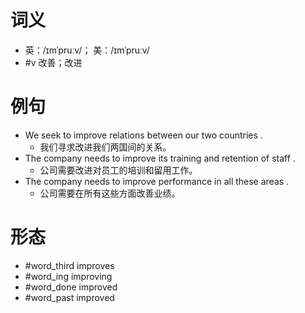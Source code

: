 # 词义
- 英：/ɪmˈpruːv/； 美：/ɪmˈpruːv/
- #v 改善；改进
# 例句
- We seek to improve relations between our two countries .
	- 我们寻求改进我们两国间的关系。
- The company needs to improve its training and retention of staff .
	- 公司需要改进对员工的培训和留用工作。
- The company needs to improve performance in all these areas .
	- 公司需要在所有这些方面改善业绩。
# 形态
- #word_third improves
- #word_ing improving
- #word_done improved
- #word_past improved
